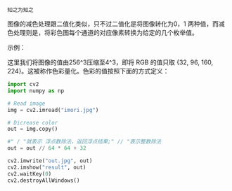 

```
知之为知之
```

图像的减色处理跟二值化类似，只不过二值化是将图像转化为0，1 两种值，而减色处理则是，将彩色图每个通道的对应像素转换为给定的几个枚举值。

示例：

这里我们将图像的值由256^3压缩至4^3，即将 RGB 的值只取 {32, 96, 160, 224}。这被称作色彩量化。色彩的值按照下面的方式定义：



```python
import cv2
import numpy as np

# Read image
img = cv2.imread("imori.jpg")

# Dicrease color
out = img.copy()

#" / "就表示 浮点数除法，返回浮点结果;" // "表示整数除法
out = out // 64 * 64 + 32     

cv2.imwrite("out.jpg", out)
cv2.imshow("result", out)
cv2.waitKey(0)
cv2.destroyAllWindows()

```

